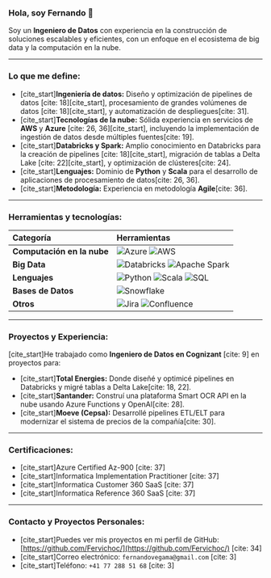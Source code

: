 ### Hola, soy Fernando 👋

Soy un **Ingeniero de Datos** con experiencia en la construcción de soluciones escalables y eficientes, con un enfoque en el ecosistema de big data y la computación en la nube.

---

### Lo que me define:

* [cite_start]**Ingeniería de datos:** Diseño y optimización de pipelines de datos [cite: 18][cite_start], procesamiento de grandes volúmenes de datos [cite: 18][cite_start], y automatización de despliegues[cite: 31].
* [cite_start]**Tecnologías de la nube:** Sólida experiencia en servicios de **AWS** y **Azure** [cite: 26, 36][cite_start], incluyendo la implementación de ingestión de datos desde múltiples fuentes[cite: 19].
* [cite_start]**Databricks y Spark:** Amplio conocimiento en Databricks para la creación de pipelines [cite: 18][cite_start], migración de tablas a Delta Lake [cite: 22][cite_start], y optimización de clústeres[cite: 24].
* [cite_start]**Lenguajes:** Dominio de **Python** y **Scala** para el desarrollo de aplicaciones de procesamiento de datos[cite: 26, 36].
* [cite_start]**Metodología:** Experiencia en metodología **Agile**[cite: 36].

---

### Herramientas y tecnologías:

| Categoría | Herramientas |
| :--- | :--- |
| **Computación en la nube** | ![Azure](https://img.shields.io/badge/Azure-0089D6?style=for-the-badge&logo=azure&logoColor=white) ![AWS](https://img.shields.io/badge/AWS-232F3E?style=for-the-badge&logo=amazon-aws&logoColor=white) |
| **Big Data** | ![Databricks](https://img.shields.io/badge/Databricks-FF3621?style=for-the-badge&logo=databricks&logoColor=white) ![Apache Spark](https://img.shields.io/badge/Apache%20Spark-E25A1C?style=for-the-badge&logo=apachespark&logoColor=white) |
| **Lenguajes** | ![Python](https://img.shields.io/badge/Python-3776AB?style=for-the-badge&logo=python&logoColor=white) ![Scala](https://img.shields.io/badge/Scala-DC322F?style=for-the-badge&logo=scala&logoColor=white) ![SQL](https://img.shields.io/badge/SQL-4479A1?style=for-the-badge&logo=sql&logoColor=white) |
| **Bases de Datos** | ![Snowflake](https://img.shields.io/badge/Snowflake-29B5E8?style=for-the-badge&logo=snowflake&logoColor=white) |
| **Otros** | ![Jira](https://img.shields.io/badge/Jira-0052CC?style=for-the-badge&logo=jira&logoColor=white) ![Confluence](https://img.shields.io/badge/Confluence-172B4D?style=for-the-badge&logo=confluence&logoColor=white) |

---

### Proyectos y Experiencia:

[cite_start]He trabajado como **Ingeniero de Datos en Cognizant** [cite: 9] en proyectos para:
* [cite_start]**Total Energies:** Donde diseñé y optimicé pipelines en Databricks y migré tablas a Delta Lake[cite: 18, 22].
* [cite_start]**Santander:** Construí una plataforma Smart OCR API en la nube usando Azure Functions y OpenAI[cite: 28].
* [cite_start]**Moeve (Cepsa):** Desarrollé pipelines ETL/ELT para modernizar el sistema de precios de la compañía[cite: 30].

---

### Certificaciones:

* [cite_start]Azure Certified Az-900 [cite: 37]
* [cite_start]Informatica Implementation Practitioner [cite: 37]
* [cite_start]Informatica Customer 360 SaaS [cite: 37]
* [cite_start]Informatica Reference 360 SaaS [cite: 37]

---

### Contacto y Proyectos Personales:

* [cite_start]Puedes ver mis proyectos en mi perfil de GitHub: [https://github.com/Fervichoc/](https://github.com/Fervichoc/) [cite: 34]
* [cite_start]Correo electrónico: `fernandovegama@gmail.com` [cite: 3]
* [cite_start]Teléfono: `+41 77 288 51 68` [cite: 3]
